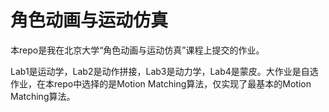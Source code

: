 # 角色动画与运动仿真
本repo是我在北京大学“角色动画与运动仿真”课程上提交的作业。

Lab1是运动学，Lab2是动作拼接，Lab3是动力学，Lab4是蒙皮。大作业是自选作业，在本repo中选择的是Motion Matching算法，仅实现了最基本的Motion Matching算法。
